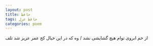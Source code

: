 ```yaml
---
layout: post
title: حافظ
tags: حافظ غزل
categories: poem
---
```


از خم ابروی توام هیچ گشایشی نشد / وه که در این خیال کج عمر عزیز شد تلف